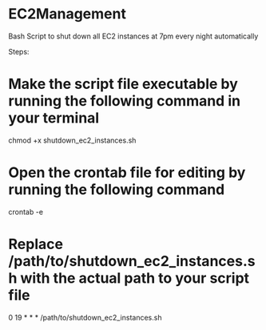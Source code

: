 # EC2Management
Bash Script to shut down all EC2 instances at 7pm every night automatically


Steps:

# Make the script file executable by running the following command in your terminal

chmod +x shutdown_ec2_instances.sh

# Open the crontab file for editing by running the following command

crontab -e

# Replace /path/to/shutdown_ec2_instances.sh with the actual path to your script file

0 19 * * * /path/to/shutdown_ec2_instances.sh

